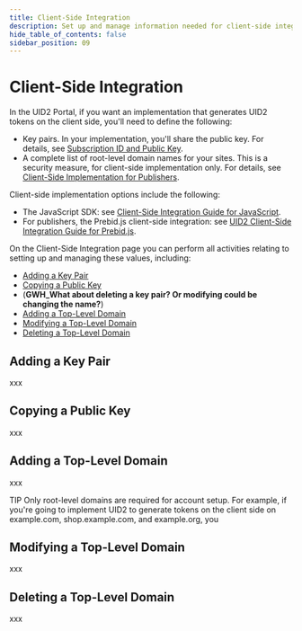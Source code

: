 ```yaml
---
title: Client-Side Integration
description: Set up and manage information needed for client-side integration.
hide_table_of_contents: false
sidebar_position: 09
---
```


# Client-Side Integration

In the UID2 Portal, if you want an implementation that generates UID2 tokens on the client side, you'll need to define the following:

- Key pairs. In your implementation, you'll share the public key.  For details, see [Subscription ID and Public Key](getting-started/gs-credentials.md#subscription-id-and-public-key).
- A complete list of root-level domain names for your sites. This is a security measure, for client-side implementation only. For details, see [Client-Side Implementation for Publishers](../getting-started/gs-account-setup.md#client-side-implementation-for-publishers).

Client-side implementation options include the following:
- The JavaScript SDK: see [Client-Side Integration Guide for JavaScript](../guides/publisher-client-side.md).
- For publishers, the Prebid.js client-side integration: see [UID2 Client-Side Integration Guide for Prebid.js](../guides/integration-prebid-client-side.md).

On the Client-Side Integration page you can perform all activities relating to setting up and managing these values, including:

- [Adding a Key Pair](#adding-a-key-pair)
- [Copying a Public Key](#copying-a-public-key)
- (**GWH_What about deleting a key pair? Or modifying could be changing the name?**)
- [Adding a Top-Level Domain](#adding-a-top-level-domain)
- [Modifying a Top-Level Domain](#modifying-a-top-level-domain)
- [Deleting a Top-Level Domain](#deleting-a-top-level-domain)

## Adding a Key Pair

xxx

## Copying a Public Key

xxx

## Adding a Top-Level Domain

xxx

TIP
Only root-level domains are required for account setup. For example, if you're going to implement UID2 to generate tokens on the client side on example.com, shop.example.com, and example.org, you 

## Modifying a Top-Level Domain
xxx

## Deleting a Top-Level Domain
xxx
